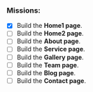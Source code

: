 ### Missions:

- [X] Build the **Home1 page**.
- [ ] Build the **Home2 page**.
- [ ] Build the **About page**.
- [ ] Build the **Service page**.
- [ ] Build the **Gallery page**.
- [ ] Build the **Team page**.
- [ ] Build the **Blog page**.
- [ ] Build the **Contact page**.
